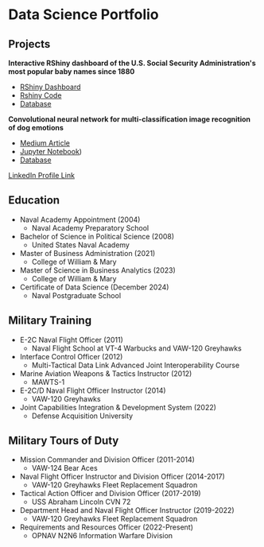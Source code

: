 # Data Science Portfolio


## Projects
**Interactive RShiny dashboard of the U.S. Social Security Administration's most popular baby names since 1880**
- [RShiny Dashboard](https://drandrade.shinyapps.io/shiny/)
- [Rshiny Code](https://github.com/dougrandrade/NamesRepo/blob/main/app.R)
- [Database](https://www.ssa.gov/oact/babynames/names.zip)

**Convolutional neural network for multi-classification image recognition of dog emotions**
- [Medium Article](https://medium.com/@doug.r.andrade/what-is-your-dog-feeling-f02e85b56edb)
- [Jupyter Notebook](https://github.com/dougrandrade/Dog_Emotions_CNN_Repo/blob/main/Perogi_Emotions_CNN.ipynb))
- [Database](https://doi.org/10.34740/KAGGLE/DSV/8330954)

[LinkedIn Profile Link](https://www.linkedin.com/in/douglasrandrade/)

## Education
- Naval Academy Appointment (2004)
  - Naval Academy Preparatory School
- Bachelor of Science in Political Science (2008)
  - United States Naval Academy
- Master of Business Administration (2021)
  - College of William & Mary
- Master of Science in Business Analytics (2023)
  - College of William & Mary
- Certificate of Data Science (December 2024)
  - Naval Postgraduate School

## Military Training
- E-2C Naval Flight Officer (2011)
  - Naval Flight School at VT-4 Warbucks and VAW-120 Greyhawks
- Interface Control Officer (2012)
  - Multi-Tactical Data Link Advanced Joint Interoperability Course 
- Marine Aviation Weapons & Tactics Instructor (2012)
  - MAWTS-1
- E-2C/D Naval Flight Officer Instructor (2014)
  - VAW-120 Greyhawks
- Joint Capabilities Integration & Development System (2022)
  - Defense Acquisition University

## Military Tours of Duty
- Mission Commander and Division Officer (2011-2014)
  - VAW-124 Bear Aces 
- Naval Flight Officer Instructor and Division Officer (2014-2017)
  - VAW-120 Greyhawks Fleet Replacement Squadron
- Tactical Action Officer and Division Officer (2017-2019)
  - USS Abraham Lincoln CVN 72
- Department Head and Naval Flight Officer Instructor (2019-2022)
  - VAW-120 Greyhawks Fleet Replacement Squadron
- Requirements and Resources Officer (2022-Present)
  - OPNAV N2N6 Information Warfare Division
